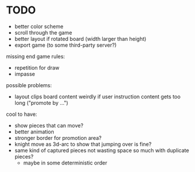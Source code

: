 #  TODO

- better color scheme 
- scroll through the game
- better layout if rotated board (width larger than height)
- export game (to some third-party server?)

missing end game rules:
- repetition for draw
- impasse

possible problems:
- layout clips board content weirdly if user instruction content gets too long ("promote by ...")

cool to have:
- show pieces that can move?
- better animation
- stronger border for promotion area?
- knight move as 3d-arc to show that jumping over is fine?
- same kind of captured pieces not wasting space so much with duplicate pieces?
  - maybe in some deterministic order
